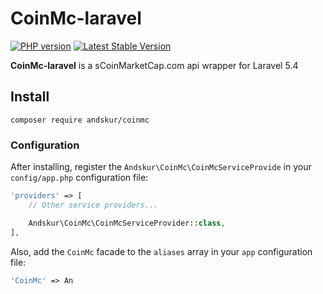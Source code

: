 # CoinMc-laravel 
[![PHP version](https://badge.fury.io/ph/andskur%2Fcoinmc.svg)](https://badge.fury.io/ph/andskur%2Fcoinmc)
[![Latest Stable Version](https://poser.pugx.org/andskur/coinmc/v/stable)](https://packagist.org/packages/andskur/coinmc)

**CoinMc-laravel** is a sCoinMarketCap.com api wrapper for Laravel 5.4

## Install

    composer require andskur/coinmc

### Configuration

After installing, register the `Andskur\CoinMc\CoinMcServiceProvide` in your `config/app.php` configuration file:

```php
'providers' => [
    // Other service providers...

    Andskur\CoinMc\CoinMcServiceProvider::class,
],
```

Also, add the `CoinMc` facade to the `aliases` array in your `app` configuration file:

```php
'CoinMc' => An